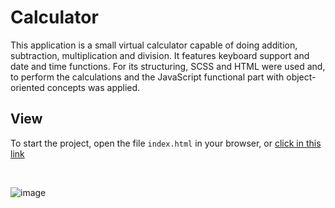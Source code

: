 # Calculator
This application is a small virtual calculator capable of doing addition, subtraction, multiplication and division. It features keyboard support and date and time functions. For its structuring, SCSS and HTML were used and, to perform the calculations and the JavaScript functional part with object-oriented concepts was applied.

## View 

To start the project, open the file ```index.html``` in your browser, or [click in this link](https://gabrielnicolim.github.io/Calculator/)

<br>

![image](https://user-images.githubusercontent.com/69210720/123525785-ad492080-d6a9-11eb-94ad-42c7dccb80b2.png)

